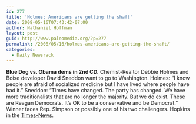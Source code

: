 ```yaml
---
id: 277
title: 'Holmes: Americans are getting the shaft'
date: 2008-05-16T07:43:42-07:00
author: Nathaniel Hoffman
layout: post
guid: http://www.paleomedia.org/?p=277
permalink: /2008/05/16/holmes-americans-are-getting-the-shaft/
categories:
  - Daily Newsrack
---
```

**Blue Dog vs. Obama dems in 2nd CD.** Chemist-Realtor Debbie Holmes and Boise developer David Sneddon want to go to Washington. Holmes: &#8220;I know people are afraid of socialized medicine but I have lived where people have had it.&#8221; Sneddon: &#8220;Times have changed. The party has changed. We have more traditionalists that are no longer the majority. But we do exist. These are Reagan Democrats. It&#8217;s OK to be a conservative and be Democrat.&#8221; Winner faces Rep. Simpson or possibly one of his two challengers. Hopkins in the [Times-News](http://www.magicvalley.com/articles/2008/05/16/news/local_state/136812.txt).